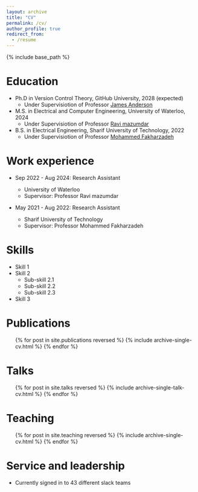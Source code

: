 ```yaml
---
layout: archive
title: "CV"
permalink: /cv/
author_profile: true
redirect_from:
  - /resume
---
```


{% include base_path %}

Education
======
* Ph.D in Version Control Theory, GitHub University, 2028 (expected)
   * Under Supervisiotion of Professor [James Anderson ](https://www.columbia.edu/~ja3451/index.html)
* M.S. in Electrical and Computer Engineering, University of Waterloo, 2024
    * Under Supervisiotion of Professor [Ravi mazumdar ](https://ece.uwaterloo.ca/~mazum/)
* B.S. in Electrical Engineering, Sharif University of Technology, 2022
    * Under Supervisiotion of Professor [Mohammed Fakharzadeh ](https://sharif.edu/~fakharzadeh/#)

Work experience
======
* Sep 2022 - Aug 2024: Research Assistant
  * University of Waterloo
  * Supervisor: Professor Ravi mazumdar

* May 2021 - Aug 2022: Research Assistant
  * Sharif University of Technology
  * Supervisor: Professor Mohammed Fakharzadeh
  
Skills
======
* Skill 1
* Skill 2
  * Sub-skill 2.1
  * Sub-skill 2.2
  * Sub-skill 2.3
* Skill 3

Publications
======
  <ul>{% for post in site.publications reversed %}
    {% include archive-single-cv.html %}
  {% endfor %}</ul>
  
Talks
======
  <ul>{% for post in site.talks reversed %}
    {% include archive-single-talk-cv.html  %}
  {% endfor %}</ul>
  
Teaching
======
  <ul>{% for post in site.teaching reversed %}
    {% include archive-single-cv.html %}
  {% endfor %}</ul>
  
Service and leadership
======
* Currently signed in to 43 different slack teams
